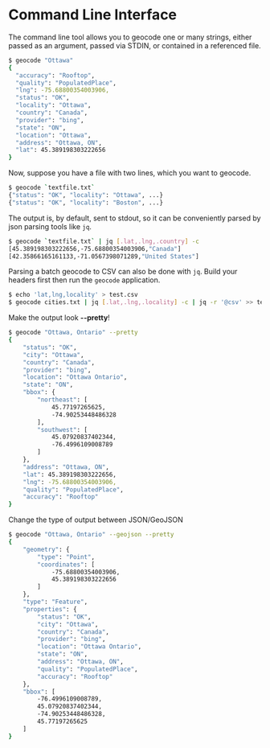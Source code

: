# Command Line Interface

The command line tool allows you to geocode one or many strings, either
passed as an argument, passed via STDIN, or contained in a referenced file.

```bash
$ geocode "Ottawa"
{
  "accuracy": "Rooftop",
  "quality": "PopulatedPlace",
  "lng": -75.68800354003906,
  "status": "OK",
  "locality": "Ottawa",
  "country": "Canada",
  "provider": "bing",
  "state": "ON",
  "location": "Ottawa",
  "address": "Ottawa, ON",
  "lat": 45.389198303222656
}
```

Now, suppose you have a file with two lines, which you want to geocode.

```bash
$ geocode `textfile.txt`
{"status": "OK", "locality": "Ottawa", ...}
{"status": "OK", "locality": "Boston", ...}
```

The output is, by default, sent to stdout, so it can be conveniently parsed
by json parsing tools like `jq`.

```bash
$ geocode `textfile.txt` | jq [.lat,.lng,.country] -c
[45.389198303222656,-75.68800354003906,"Canada"]
[42.35866165161133,-71.0567398071289,"United States"]
```

Parsing a batch geocode to CSV can also be done with `jq`. Build your headers first then run the `geocode` application.

```bash
$ echo 'lat,lng,locality' > test.csv
$ geocode cities.txt | jq [.lat,.lng,.locality] -c | jq -r '@csv' >> test.csv
```

Make the output look **--pretty**!

```bash
$ geocode "Ottawa, Ontario" --pretty
{
    "status": "OK", 
    "city": "Ottawa", 
    "country": "Canada", 
    "provider": "bing", 
    "location": "Ottawa Ontario", 
    "state": "ON", 
    "bbox": {
        "northeast": [
            45.77197265625, 
            -74.90253448486328
        ], 
        "southwest": [
            45.07920837402344, 
            -76.4996109008789
        ]
    }, 
    "address": "Ottawa, ON", 
    "lat": 45.389198303222656, 
    "lng": -75.68800354003906, 
    "quality": "PopulatedPlace", 
    "accuracy": "Rooftop"
}
```

Change the type of output between JSON/GeoJSON

```bash
$ geocode "Ottawa, Ontario" --geojson --pretty
{
    "geometry": {
        "type": "Point", 
        "coordinates": [
            -75.68800354003906, 
            45.389198303222656
        ]
    }, 
    "type": "Feature", 
    "properties": {
        "status": "OK", 
        "city": "Ottawa", 
        "country": "Canada", 
        "provider": "bing", 
        "location": "Ottawa Ontario", 
        "state": "ON", 
        "address": "Ottawa, ON", 
        "quality": "PopulatedPlace", 
        "accuracy": "Rooftop"
    }, 
    "bbox": [
        -76.4996109008789, 
        45.07920837402344, 
        -74.90253448486328, 
        45.77197265625
    ]
}
```